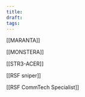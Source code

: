 ```yaml
---
title: 
draft: 
tags:
---
```

[[MARANTA]]

[[MONSTERA]] 

[[STR3-ACER]] 

[[RSF sniper]] 

[[RSF CommTech Specialist]]